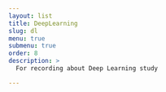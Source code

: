 ```yaml
---
layout: list
title: DeepLearning
slug: dl
menu: true
submenu: true
order: 8
description: >
  For recording about Deep Learning study

---
```

